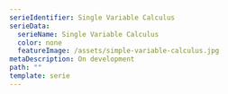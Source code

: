 ```yaml
---
serieIdentifier: Single Variable Calculus
serieData:
  serieName: Single Variable Calculus
  color: none
  featureImage: /assets/simple-variable-calculus.jpg
metaDescription: On development
path: ""
template: serie
---
```

